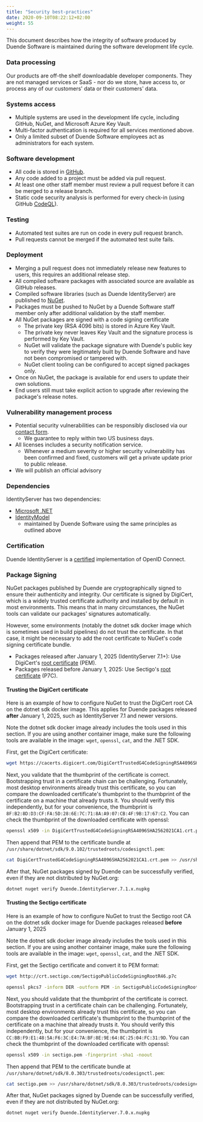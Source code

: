 ```yaml
---
title: "Security best-practices"
date: 2020-09-10T08:22:12+02:00
weight: 55
---
```


This document describes how the integrity of software produced by Duende Software is maintained during the software development life cycle.

### Data processing
Our products are off-the shelf downloadable developer components. They are not managed services or SaaS - nor do we store, have access to, or process any of our customers' data or their customers' data.

### Systems access

* Multiple systems are used in the development life cycle, including GitHub, NuGet, and Microsoft Azure Key Vault.
* Multi-factor authentication is required for all services mentioned above.
* Only a limited subset of Duende Software employees act as administrators for each system.


### Software development

* All code is stored in [GitHub](https://github.com/duendesoftware).
* Any code added to a project must be added via pull request.
* At least one other staff member must review a pull request before it can be merged to a release branch.
* Static code security analysis is performed for every check-in (using GitHub [CodeQL](https://codeql.github.com/)).


### Testing

* Automated test suites are run on code in every pull request branch.
* Pull requests cannot be merged if the automated test suite fails.


### Deployment

* Merging a pull request does not immediately release new features to users, this requires an additional release step.
* All compiled software packages with associated source are available as GitHub releases.
* Compiled software libraries (such as Duende IdentityServer) are published to [NuGet](https://www.nuget.org/).
* Packages must be pushed to NuGet by a Duende Software staff member only after additional validation by the staff member.
* All NuGet packages are signed with a code signing certificate
   * The private key (RSA 4096 bits) is stored in Azure Key Vault. 
   * The private key never leaves Key Vault and the signature process is performed by Key Vault.
   * NuGet will validate the package signature with Duende's public key to verify they were legitimately built by Duende Software and have not been compromised or tampered with.
   * NuGet client tooling can be configured to accept signed packages only.
* Once on NuGet, the package is available for end users to update their own solutions.
* End users still must take explicit action to upgrade after reviewing the package's release notes.

### Vulnerability management process

* Potential security vulnerabilities can be responsibly disclosed via our [contact form](https://duendesoftware.com/contact/general).
   * We guarantee to reply within two US business days.
* All licenses includes a security notification service.
   * Whenever a medium severity or higher security vulnerability has been confirmed and fixed, customers will get a private update prior to public release.
* We will publish an official advisory

### Dependencies

IdentityServer has two dependencies:

* [Microsoft .NET](https://dot.net)
* [IdentityModel](https://github.com/IdentityModel)
   * maintained by Duende Software using the same principles as outlined above

### Certification

Duende IdentityServer is a [certified](https://openid.net/certification/) implementation of OpenID Connect.

### Package Signing

NuGet packages published by Duende are cryptographically signed to ensure their
authenticity and integrity. Our certificate is signed by DigiCert, which is a widely
trusted certificate authority and installed by default in most environments. This means
that in many circumstances, the NuGet tools can validate our packages' signatures
automatically.

However, some environments (notably the dotnet sdk docker image which is sometimes used in
build pipelines) do not trust the certificate. In that case, it might be necessary to add the
root certificate to NuGet's code signing certificate bundle.

* Packages released after January 1, 2025 (IdentityServer 7.1+): Use DigiCert's [root certificate](https://cacerts.digicert.com/DigiCertTrustedG4CodeSigningRSA4096SHA2562021CA1.crt.pem) (PEM).
* Packages released before January 1, 2025: Use Sectigo's [root certificate](http://crt.sectigo.com/SectigoPublicCodeSigningRootR46.p7c) (P7C).

#### Trusting the DigiCert certificate

Here is an example of how to configure NuGet to trust the DigiCert root CA on the dotnet sdk docker image.
This applies for Duende packages released **after** January 1, 2025, such as IdentityServer 7.1 and newer versions.

Note the dotnet sdk docker image already includes the tools used in this section.
If you are using another container image, make sure the following tools are available in the image:
`wget`, `openssl`, `cat`, and the .NET SDK.

First, get the DigiCert certificate:

```sh
wget https://cacerts.digicert.com/DigiCertTrustedG4CodeSigningRSA4096SHA2562021CA1.crt.pem
```

Next, you validate that the thumbprint of the certificate is correct.
Bootstrapping trust in a certificate chain can be challenging. Fortunately, most
desktop environments already trust this certificate, so you can compare the
downloaded certificate's thumbprint to the thumbprint of the certificate on a
machine that already trusts it. You should verify this independently, but for
your convenience, the thumbprint is
`8F:B2:8D:D3:CF:FA:5D:28:6E:7C:71:8A:A9:07:CB:4F:9B:17:67:C2`. You can check the
thumbprint of the downloaded certificate with openssl:

```sh
openssl x509 -in DigiCertTrustedG4CodeSigningRSA4096SHA2562021CA1.crt.pem -fingerprint -sha1 -noout
```

Then append that PEM to the certificate bundle at `/usr/share/dotnet/sdk/9.0.102/trustedroots/codesignctl.pem`:

```sh
cat DigiCertTrustedG4CodeSigningRSA4096SHA2562021CA1.crt.pem >> /usr/share/dotnet/sdk/9.0.102/trustedroots/codesignctl.pem
```

After that, NuGet packages signed by Duende can be successfully verified, even if they are not distributed by NuGet.org:

```sh
dotnet nuget verify Duende.IdentityServer.7.1.x.nupkg
```

#### Trusting the Sectigo certificate

Here is an example of how to configure NuGet to trust the Sectigo root CA on the dotnet sdk docker image for
Duende packages released **before** January 1, 2025

Note the dotnet sdk docker image already includes the tools used in this section.
If you are using another container image, make sure the following tools are available in the image:
`wget`, `openssl`, `cat`, and the .NET SDK.

First, get the Sectigo certificate and convert it to PEM format:

```sh
wget http://crt.sectigo.com/SectigoPublicCodeSigningRootR46.p7c

openssl pkcs7 -inform DER -outform PEM -in SectigoPublicCodeSigningRootR46.p7c -print_certs -out sectigo.pem
```

Next, you should validate that the thumbprint of the certificate is correct.
Bootstrapping trust in a certificate chain can be challenging. Fortunately, most
desktop environments already trust this certificate, so you can compare the
downloaded certificate's thumbprint to the thumbprint of the certificate on a
machine that already trusts it. You should verify this independently, but for
your convenience, the thumbprint is
`CC:BB:F9:E1:48:5A:F6:3C:E4:7A:BF:8E:9E:64:8C:25:04:FC:31:9D`. You can check the
thumbprint of the downloaded certificate with openssl:

```sh
openssl x509 -in sectigo.pem -fingerprint -sha1 -noout
```

Then append that PEM to the certificate bundle at `/usr/share/dotnet/sdk/8.0.303/trustedroots/codesignctl.pem`:

```sh
cat sectigo.pem >> /usr/share/dotnet/sdk/8.0.303/trustedroots/codesignctl.pem
```

After that, NuGet packages signed by Duende can be successfully verified, even if they are not distributed by NuGet.org:

```sh
dotnet nuget verify Duende.IdentityServer.7.0.x.nupkg
```
